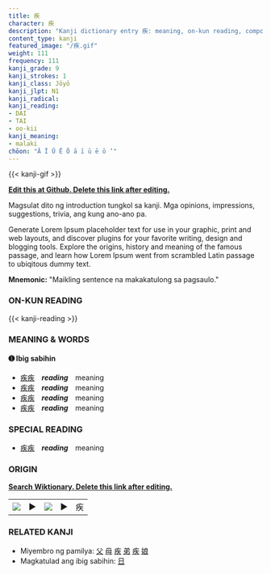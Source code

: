 ```yaml
---
title: 疾
character: 疾
description: "Kanji dictionary entry 疾: meaning, on-kun reading, compounds, origin, related kanji"
content_type: kanji
featured_image: "/疾.gif"
weight: 111
frequency: 111
kanji_grade: 9
kanji_strokes: 1
kanji_class: Jōyō
kanji_jlpt: N1
kanji_radical: 
kanji_reading: 
- DAI
- TAI
- oo-kii
kanji_meaning:
- malaki
chōon: "Ā Ī Ū Ē Ō ā ī ū ē ō ’"
---
```

[//]: # (Don't edit the line below. Kanji animated GIF code is automatically generated.)
{{< kanji-gif >}}

[//]: # (Edit below this line.)

**[Edit this at Github. Delete this link after editing.](https://github.com/tim0g/tim/tree/main/content/kanji/疾/index.md)**

Magsulat dito ng introduction tungkol sa kanji. Mga opinions, impressions, suggestions, trivia, ang kung ano-ano pa.

Generate Lorem Ipsum placeholder text for use in your graphic, print and web layouts, and discover plugins for your favorite writing, design and blogging tools. Explore the origins, history and meaning of the famous passage, and learn how Lorem Ipsum went from scrambled Latin passage to ubiqitous dummy text.
 
**Mnemonic:** "Maikling sentence na makakatulong sa pagsaulo."

### ON-KUN READING

[//]: # (Don't edit the line below. ON-KUN READING code is automatically generated.)
{{< kanji-reading >}}

### MEANING & WORDS

#### ➊ **Ibig sabihin**
  - [疾](../疾)[疾](../疾)　***reading***　meaning
  - [疾](../疾)[疾](../疾)　***reading***　meaning
  - [疾](../疾)[疾](../疾)　***reading***　meaning
  - [疾](../疾)[疾](../疾)　***reading***　meaning

### SPECIAL READING
  - [疾](../疾)[疾](../疾)　***reading***　meaning

### ORIGIN

**[Search Wiktionary. Delete this link after editing.](https://wiktionary.org/wiki/疾)**
<table class="kanji-table"><tr><td>
<img src="60px-疾-bronze.svg.png">
</td><td>▶</td><td>
<img src="60px-疾-oracle.svg.png">
</td><td>▶</td>
<td class="kanji-origin">疾</td>
</tr></table>

### RELATED KANJI
- Miyembro ng pamilya: [父](../父) [母](../母) [疾](../疾) [弟](../弟) [疾](../疾) [娘](../娘)
- Magkatulad ang ibig sabihin: [日](../日)
